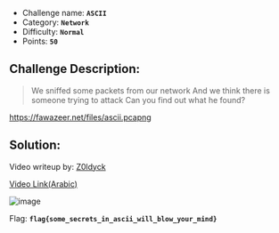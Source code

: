 - Challenge name: **`ASCII`**
- Category: **`Network`**
- Difficulty: **`Normal`**
- Points: **`50`**

## Challenge Description:
> We sniffed some packets from our network
And we think there is someone trying to attack
Can you find out what he found?

https://fawazeer.net/files/ascii.pcapng


## Solution: 
Video writeup by: [Z0ldyck](https://twitter.com/electronicbots) 

[Video Link(Arabic)](https://www.youtube.com/watch?v=rDzUZylQyGs&t=242s)

![image](https://user-images.githubusercontent.com/33517160/116786749-0da45300-aaa9-11eb-9a01-b4c5aa4ed24a.png)

Flag: **`flag{some_secrets_in_ascii_will_blow_your_mind}`**
